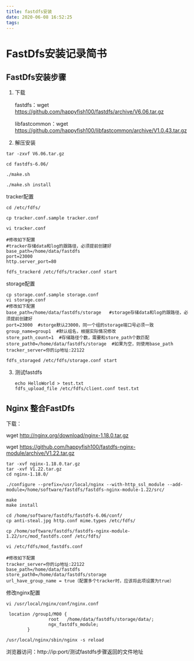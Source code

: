 ```yaml
---
title: fastdfs安装
date: 2020-06-08 16:52:25
tags:
---
```


# FastDfs安装记录简书

## FastDfs安装步骤

1. 下载

   fastdfs：wget https://github.com/happyfish100/fastdfs/archive/V6.06.tar.gz

   libfastcommon：wget https://github.com/happyfish100/libfastcommon/archive/V1.0.43.tar.gz

2.  解压安装

   ```
   tar -zxvf V6.06.tar.gz
   
   cd fastdfs-6.06/
   
   ./make.sh
   
   ./make.sh install
   ```

   tracker配置

   ```
   cd /etc/fdfs/
   
   cp tracker.conf.sample tracker.conf
   
   vi tracker.conf
   
   #修改如下配置
   #tracker存储data和log的跟路径，必须提前创建好
   base_path=/home/data/fastdfs
   port=23000
   http.server_port=80
   
   fdfs_trackerd /etc/fdfs/tracker.conf start
   ```

   storage配置

   ```
   cp storage.conf.sample storage.conf
   vi storage.conf
   #修改如下配置
   base_path=/home/data/fastdfs/storage   #storage存储data和log的跟路径，必须提前创建好
   port=23000  #storge默认23000，同一个组的storage端口号必须一致
   group_name=group1  #默认组名，根据实际情况修改
   store_path_count=1  #存储路径个数，需要和store_path个数匹配
   store_path0=/home/data/fastdfs/storage  #如果为空，则使用base_path
   tracker_server=你的ip地址:22122 
   
   fdfs_storaged /etc/fdfs/storage.conf start
   ```

3. 测试fastdfs

   ```
   echo HelloWorld > test.txt
   fdfs_upload_file /etc/fdfs/client.conf test.txt
   ```

## Nginx 整合FastDfs

下载：

wget http://nginx.org/download/nginx-1.18.0.tar.gz

wget https://github.com/happyfish100/fastdfs-nginx-module/archive/V1.22.tar.gz

```
tar -xvf nginx-1.18.0.tar.gz
tar -xvf V1.22.tar.gz
cd nginx-1.18.0/

./configure --prefix=/usr/local/nginx --with-http_ssl_module --add-module=/home/software/fastdfs/fastdfs-nginx-module-1.22/src/

make
make install

cd /home/software/fastdfs/fastdfs-6.06/conf/
cp anti-steal.jpg http.conf mime.types /etc/fdfs/

cp /home/software/fastdfs/fastdfs-nginx-module-1.22/src/mod_fastdfs.conf /etc/fdfs/

vi /etc/fdfs/mod_fastdfs.conf

#修改如下配置
tracker_server=你的ip地址:22122
base_path=/home/data/fastdfs
store_path0=/home/data/fastdfs/storage
url_have_group_name = true（配置多个tracker时，应该将此项设置为true）

```

修改nginx配置

```
vi /usr/local/nginx/conf/nginx.conf

 location /group1/M00 {
                root   /home/data/fastdfs/storage/data/;
                ngx_fastdfs_module;
        }

/usr/local/nginx/sbin/nginx -s reload
```

浏览器访问：http://ip:port/测试fastdfs步骤返回的文件地址